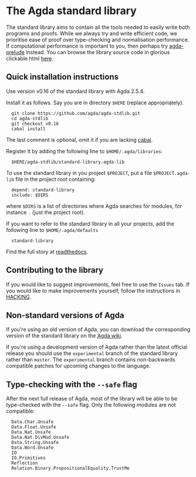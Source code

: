 The Agda standard library
=========================

The standard library aims to contain all the tools needed to easily
write both programs and proofs. While we always try and write efficient
code, we prioritise ease of proof over type-checking and normalisation
performance. If computational performance is important to you, then
perhaps try [agda-prelude](https://github.com/UlfNorell/agda-prelude)
instead. You can browse the library source code in glorious clickable
html [here](https://agda.github.io/agda-stdlib/README.html).

## Quick installation instructions

Use version v0.16 of the standard library with Agda 2.5.4.

Install it as follows. Say you are in directory `$HERE` (replace appropriately).
```
  git clone https://github.com/agda/agda-stdlib.git
  cd agda-stdlib
  git checkout v0.16
  cabal install
```
The last comment is optional, omit it if you are lacking [cabal](https://www.haskell.org/cabal/).

Register it by adding the following line to `$HOME/.agda/libraries`:
```
  $HERE/agda-stdlib/standard-library.agda-lib
```

To use the standard library in you project `$PROJECT`, put a file
`$PROJECT.agda-lib` file in the project root containing:
```
  depend: standard-library
  include: $DIRS
```
where `$DIRS` is a list of directories where Agda
searches for modules, for instance `.` (just the project root).

If you want to refer to the standard library in all your
projects, add the following line to `$HOME/.agda/defaults`
```
  standard-library
```

Find the full story at [readthedocs](http://agda.readthedocs.io/en/latest/tools/package-system.html).

## Contributing to the library

If you would like to suggest improvements, feel free to use the `Issues` tab.
If you would like to make improvements yourself, follow the instructions in
[HACKING](https://github.com/agda/agda-stdlib/blob/master/HACKING.md).

## Non-standard versions of Agda

If you're using an old version of Agda, you can download the corresponding version
of the standard library on the [Agda wiki](http://wiki.portal.chalmers.se/agda/pmwiki.php?n=Libraries.StandardLibrary).

If you're using a development version of Agda rather than the latest official release
you should use the `experimental` branch of the standard library rather than `master`.
The `experimental` branch contains non-backwards compatible patches for upcoming
changes to the language.

## Type-checking with the `--safe` flag

After the next full release of Agda, most of the library will be able to
be type-checked with the `--safe` flag. Only the following modules are
not compatible:
```
  Data.Char.Unsafe
  Data.Float.Unsafe
  Data.Nat.Unsafe
  Data.Nat.DivMod.Unsafe
  Data.String.Unsafe
  Data.Word.Unsafe
  IO
  IO.Primitives
  Reflection
  Relation.Binary.PropositionalEquality.TrustMe
```
